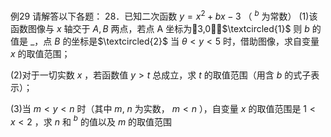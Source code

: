 例29 请解答以下各题： 28．已知二次函数 $y = x ^ { 2 } + b x - 3$ （ $^ b$ 为常数）
(1)该函数图像与 $x$ 轴交于 $A , B$ 两点，若点 A 坐标为3,0，$\textcircled{1}$ 则 $b$ 的值是 _，点 $B$ 的坐标是$\textcircled{2}$ 当 $\theta < y < 5$ 时，借助图像，求自变量 $x$ 的取值范围；

(2)对于一切实数 $x$ ，若函数值 $y > t$ 总成立，求 $t$ 的取值范围（用含 $b$ 的式子表示）；

(3)当 $m < y < n$ 时（其中 $m , \ n$ 为实数， $m < n$ ），自变量 $x$ 的取值范围是 $1 < x < 2$ ，求 $n$ 和 $^ { b }$ 的值以及 $m$ 的取值范围
